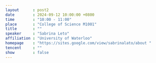 ```yaml
---
layout      : post2
date        : 2024-09-12 10:00:00 +0800
time        : "10:00 - 11:00"
place       : "College of Science M1001"
title       : ""
speaker     : "Sabrina Leto"
affiliation : "University of Waterloo"
homepage    : "https://sites.google.com/view/sabrinalato/about "
tencent     : ""
show        : false
---
```

